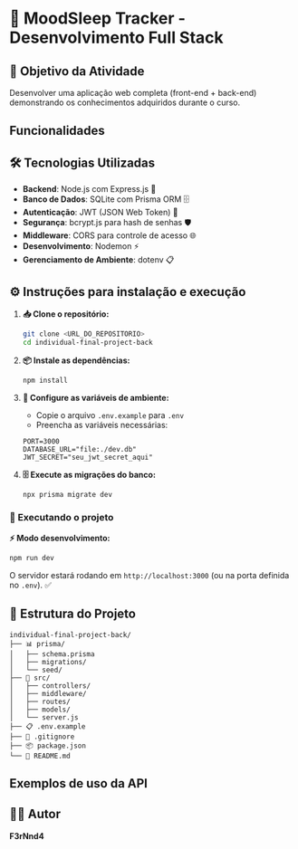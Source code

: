 # 🚀 MoodSleep Tracker - Desenvolvimento Full Stack

## 🎯 Objetivo da Atividade

Desenvolver uma aplicação web completa (front-end + back-end) demonstrando os conhecimentos adquiridos durante o curso.

## Funcionalidades

## 🛠️ Tecnologias Utilizadas

- **Backend**: Node.js com Express.js 💚
- **Banco de Dados**: SQLite com Prisma ORM 🗄️
- **Autenticação**: JWT (JSON Web Token) 🔐
- **Segurança**: bcrypt.js para hash de senhas 🛡️
- **Middleware**: CORS para controle de acesso 🌐
- **Desenvolvimento**: Nodemon ⚡
- **Gerenciamento de Ambiente**: dotenv 📋

## ⚙️ Instruções para instalação e execução

1. **📥 Clone o repositório:**

   ```bash
   git clone <URL_DO_REPOSITORIO>
   cd individual-final-project-back
   ```

2. **📦 Instale as dependências:**

   ```bash
   npm install
   ```

3. **🔧 Configure as variáveis de ambiente:**

   - Copie o arquivo `.env.example` para `.env`
   - Preencha as variáveis necessárias:

   ```env
   PORT=3000
   DATABASE_URL="file:./dev.db"
   JWT_SECRET="seu_jwt_secret_aqui"
   ```

4. **🗄️ Execute as migrações do banco:**
   ```bash
   npx prisma migrate dev
   ```

### 🚀 Executando o projeto

**⚡ Modo desenvolvimento:**

```bash
npm run dev
```

O servidor estará rodando em `http://localhost:3000` (ou na porta definida no `.env`). ✅

## 📁 Estrutura do Projeto

```
individual-final-project-back/
├── 📊 prisma/
│   ├── schema.prisma
│   ├── migrations/
│   └── seed/
├── 📂 src/
│   ├── controllers/
│   ├── middleware/
│   ├── routes/
│   ├── models/
│   └── server.js
├── 📋 .env.example
├── 🚫 .gitignore
├── 📦 package.json
└── 📖 README.md
```

## Exemplos de uso da API

## 👨‍💻 Autor

**F3rNnd4**